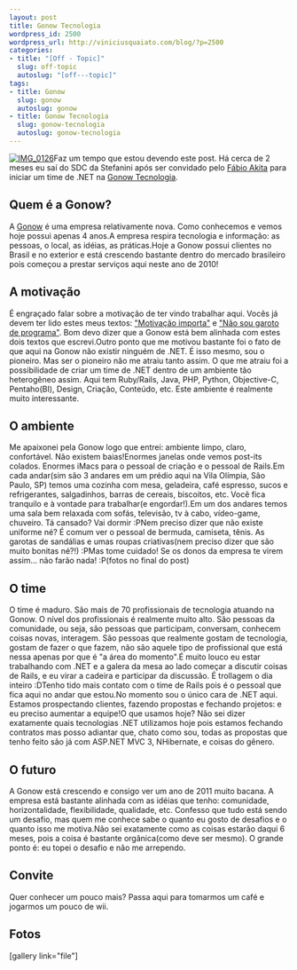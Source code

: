 ```yaml
--- 
layout: post
title: Gonow Tecnologia
wordpress_id: 2500
wordpress_url: http://viniciusquaiato.com/blog/?p=2500
categories: 
- title: "[Off - Topic]"
  slug: off-topic
  autoslug: "[off---topic]"
tags: 
- title: Gonow
  slug: gonow
  autoslug: gonow
- title: Gonow Tecnologia
  slug: gonow-tecnologia
  autoslug: gonow-tecnologia
---
```

[![](http://viniciusquaiato.com/images_posts/IMG_0126-300x225.jpg "IMG_0126")](http://viniciusquaiato.com/images_posts/IMG_0126.jpg)Faz um tempo que estou devendo este post. Há cerca de 2 meses eu saí do SDC da Stefanini após ser convidado pelo [Fábio Akita](http://akitaonrails.com.br) para iniciar um time de .NET na [Gonow Tecnologia](http://gonow.com.br).

## Quem é a Gonow?
A [Gonow](http://gonow.com.br/empresa-gonow-tecnologia) é uma empresa relativamente nova. Como conhecemos e vemos hoje possui apenas 4 anos.A empresa respira tecnologia e informação: as pessoas, o local, as idéias, as práticas.Hoje a Gonow possui clientes no Brasil e no exterior e está crescendo bastante dentro do mercado brasileiro pois começou a prestar serviços aqui neste ano de 2010! 

## A motivação
É engraçado falar sobre a motivação de ter vindo trabalhar aqui. Vocês já devem ter lido estes meus textos: ["Motivação importa"](http://viniciusquaiato.com/blog/off-topic-motivacao-importa/) e ["Não sou garoto de programa"](http://viniciusquaiato.com/blog/off-topic-nao-sou-garoto-de-programa/). Bom devo dizer que a Gonow está bem alinhada com estes dois textos que escrevi.Outro ponto que me motivou bastante foi o fato de que aqui na Gonow não existir ninguém de .NET. É isso mesmo, sou o pioneiro. Mas ser o pioneiro não me atraiu tanto assim. O que me atraiu foi a possibilidade de criar um time de .NET dentro de um ambiente tão heterogêneo assim. Aqui tem Ruby/Rails, Java, PHP, Python, Objective-C, Pentaho(BI), Design, Criação, Conteúdo, etc. Este ambiente é realmente muito interessante.

## O ambiente
Me apaixonei pela Gonow logo que entrei: ambiente limpo, claro, confortável. Não existem baias!Enormes janelas onde vemos post-its colados. Enormes iMacs para o pessoal de criação e o pessoal de Rails.Em cada andar(sim são 3 andares em um prédio aqui na Vila Olímpia, São Paulo, SP) temos uma cozinha com mesa, geladeira, café espresso, sucos e refrigerantes, salgadinhos, barras de cereais, biscoitos, etc. Você fica tranquilo e à vontade para trabalhar(e engordar!).Em um dos andares temos uma sala bem relaxada com sofás, televisão, tv à cabo, vídeo-game, chuveiro. Tá cansado? Vai dormir :PNem preciso dizer que não existe uniforme né? É comum ver o pessoal de bermuda, camiseta, tênis. As garotas de sandálias e umas roupas criativas(nem preciso dizer que são muito bonitas né?!) :PMas tome cuidado! Se os donos da empresa te virem assim... não farão nada! :P(fotos no final do post)

## O time
O time é maduro. São mais de 70 profissionais de tecnologia atuando na Gonow. O nível dos profissionais é realmente muito alto. São pessoas da comunidade, ou seja, são pessoas que participam, conversam, conhecem coisas novas, interagem. São pessoas que realmente gostam de tecnologia, gostam de fazer o que fazem, não são aquele tipo de profissional que está nessa apenas por que é "a área do momento".É muito louco eu estar trabalhando com .NET e a galera da mesa ao lado começar a discutir coisas de Rails, e eu virar a cadeira e participar da discussão. É trollagem o dia inteiro :DTenho tido mais contato com o time de Rails pois é o pessoal que fica aqui no andar que estou.No momento sou o único cara de .NET aqui. Estamos prospectando clientes, fazendo propostas e fechando projetos: e eu preciso aumentar a equipe!O que usamos hoje? Não sei dizer exatamente quais tecnologias .NET utilizamos hoje pois estamos fechando contratos mas posso adiantar que, chato como sou, todas as propostas que tenho feito são já com ASP.NET MVC 3, NHibernate, e coisas do gênero.

## O futuro
A Gonow está crescendo e consigo ver um ano de 2011 muito bacana. A empresa está bastante alinhada com as idéias que tenho: comunidade, horizontalidade, flexibilidade, qualidade, etc. Confesso que tudo está sendo um desafio, mas quem me conhece sabe o quanto eu gosto de desafios e o quanto isso me motiva.Não sei exatamente como as coisas estarão daqui 6 meses, pois a coisa é bastante orgânica(como deve ser mesmo). O grande ponto é: eu topei o desafio e não me arrependo.

## Convite
Quer conhecer um pouco mais? Passa aqui para tomarmos um café e jogarmos um pouco de wii.

## Fotos
[gallery link="file"]

